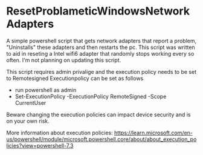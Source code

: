 # ResetProblameticWindowsNetworkAdapters

A simple powershell script that gets network adapters that report a problem, "Uninstalls" these adapters and then restarts the pc.
This script was written to aid in reseting a Intel wifi6 adapter that randomly stops working every so often.
I'm not planning on updating this script.

This script requires admin privalige and the execution policy needs to be set to Remotesigned
Executionpolicy can be set as follows
- run powershell as admin
- Set-ExecutionPolicy -ExecutionPolicy RemoteSigned -Scope CurrentUser

Beware changing the execution policies can impact device security and is on your own risk.

More information about execution policies: https://learn.microsoft.com/en-us/powershell/module/microsoft.powershell.core/about/about_execution_policies?view=powershell-7.3
